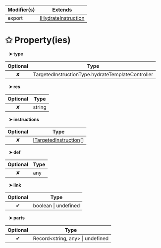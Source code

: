 | Modifier(s)                            | Extends                                    |
|----------------------------------------|--------------------------------------------|
| export | [IHydrateInstruction](/runtime/interface/definitions/ihydrateinstruction.md) |

# &#10025; Property(ies)

&nbsp;&nbsp; **&#10148; type**

| Optional                           | Type                         |
|:----------------------------------:|------------------------------|
| ✘ | TargetedInstructionType.hydrateTemplateController |

&nbsp;&nbsp; **&#10148; res**

| Optional                           | Type                         |
|:----------------------------------:|------------------------------|
| ✘ | string |

&nbsp;&nbsp; **&#10148; instructions**

| Optional                           | Type                         |
|:----------------------------------:|------------------------------|
| ✘ | [ITargetedInstruction](/runtime/variable/definitions/itargetedinstruction.md)[] |

&nbsp;&nbsp; **&#10148; def**

| Optional                           | Type                         |
|:----------------------------------:|------------------------------|
| ✘ | any |

&nbsp;&nbsp; **&#10148; link**

| Optional                           | Type                         |
|:----------------------------------:|------------------------------|
| ✔ | boolean &#124; undefined |

&nbsp;&nbsp; **&#10148; parts**

| Optional                           | Type                         |
|:----------------------------------:|------------------------------|
| ✔ | Record&lt;string, any&gt; &#124; undefined |